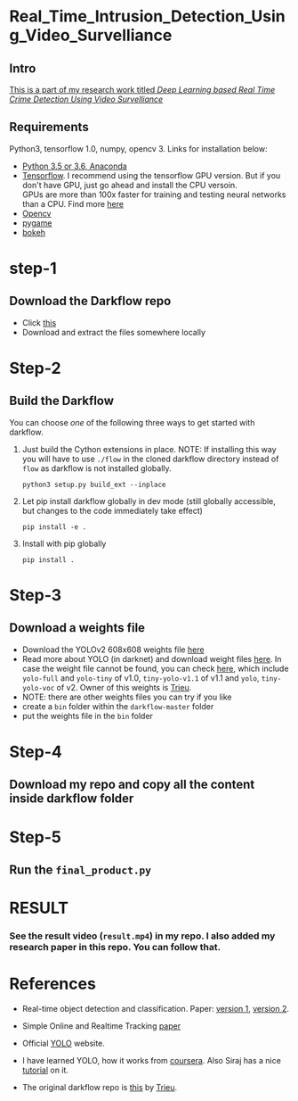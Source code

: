 # Real_Time_Intrusion_Detection_Using_Video_Survelliance
## Intro

[This is a part of my research work titled *Deep Learning based Real Time Crime Detection Using Video Survelliance*](http://dspace.nitrkl.ac.in/dspace/handle/2080/3455)

## Requirements

Python3, tensorflow 1.0, numpy, opencv 3. Links for installation below:


- [Python 3.5 or 3.6, Anaconda](https://www.youtube.com/watch?v=T8wK5loXkXg)
- [Tensorflow](https://www.youtube.com/watch?v=RplXYjxgZbw&t=91s). I recommend using the tensorflow GPU version. But if you don't have GPU, just go ahead and install the CPU versoin.<br>GPUs are more than 100x faster for training and testing neural networks than a CPU. Find more [here](https://pjreddie.com/darknet/hardware-guide/)
- [Opencv](https://anaconda.org/conda-forge/opencv)
- [pygame](https://www.pygame.org)
- [bokeh](https://docs.bokeh.org/en/latest/index.html)

# step-1
## Download the Darkflow repo

- Click [this](https://github.com/thtrieu/darkflow)
- Download and extract the files somewhere locally

# Step-2
## Build the Darkflow

You can choose _one_ of the following three ways to get started with darkflow. 
1. Just build the Cython extensions in place. NOTE: If installing this way you will have to use `./flow` in the cloned darkflow directory instead of `flow` as darkflow is not installed globally.
    ```
    python3 setup.py build_ext --inplace
    ```

2. Let pip install darkflow globally in dev mode (still globally accessible, but changes to the code immediately take effect)
    ```
    pip install -e .
    ```

3. Install with pip globally
    ```
    pip install .
    ```
# Step-3
## Download a weights file

- Download the YOLOv2 608x608 weights file [here](https://pjreddie.com/darknet/yolov2/)
- Read more about YOLO (in darknet) and download weight files [here](http://pjreddie.com/darknet/yolo/). In case the weight file cannot be found, you can check [here](https://drive.google.com/drive/folders/0B1tW_VtY7onidEwyQ2FtQVplWEU), which include `yolo-full` and `yolo-tiny` of v1.0, `tiny-yolo-v1.1` of v1.1 and `yolo`, `tiny-yolo-voc` of v2. Owner of this weights is [Trieu](https://github.com/thtrieu).
- NOTE: there are other weights files you can try if you like
- create a ```bin``` folder within the ```darkflow-master``` folder
- put the weights file in the ```bin``` folder

# Step-4
## Download my repo and copy all the content inside darkflow folder

# Step-5
## Run the ```final_product.py```


# RESULT
### See the result video (```result.mp4```) in my repo. I also added my research paper in this repo. You can follow that.

# References

- Real-time object detection and classification. Paper: [version 1](https://arxiv.org/pdf/1506.02640.pdf), [version 2](https://arxiv.org/pdf/1612.08242.pdf).

- Simple Online and Realtime Tracking [paper](https://arxiv.org/pdf/1602.00763)

- Official [YOLO](https://pjreddie.com/darknet/yolo/) website.

- I have learned YOLO, how it works from [coursera](https://www.coursera.org/lecture/convolutional-neural-networks/yolo-algorithm-fF3O0). Also Siraj has a nice [tutorial](https://www.youtube.com/watch?v=4eIBisqx9_g&t=1170s) on it. 

- The original darkflow repo is [this](https://github.com/thtrieu/darkflow) by [Trieu](https://github.com/thtrieu).

<br>
